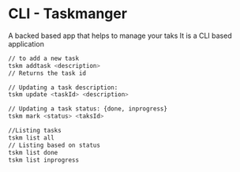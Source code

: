 # CLI - Taskmanger

A backed based app that helps to manage your taks
It is a CLI based application
```bash
// to add a new task
tskm addtask <description>
// Returns the task id

// Updating a task description:
tskm update <taskId> <description> 

// Updating a task status: {done, inprogress}
tskm mark <status> <taksId>

//Listing tasks
tskm list all
// Listing based on status
tskm list done
tskm list inprogress

